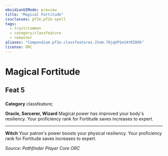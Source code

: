 ```yaml
---
obsidianUIMode: preview
title: "Magical Fortitude"
cssclasses: pf2e,pf2e-spell
tags:
  - trait/common
  - category/classfeature
  - remaster
aliases: "Compendium.pf2e.classfeatures.Item.70jqXP2eS4tRZ0Ok"
license: ORC
---
```

# Magical Fortitude
## Feat 5
### 

**Category** classfeature; 




**Oracle, Sorcerer, Wizard** Magical power has improved your body's resiliency. Your proficiency rank for Fortitude saves increases to expert.

* * *

**Witch** Your patron's power boosts your physical resiliency. Your proficiency rank for Fortitude saves increases to expert.

*Source: Pathfinder Player Core*
*ORC*